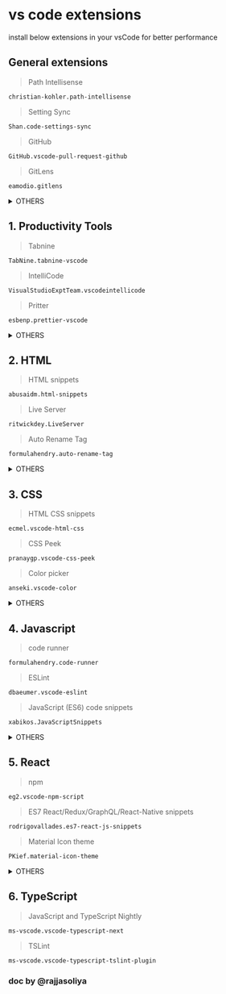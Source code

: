 # vs code extensions #
install below extensions in your vsCode for better performance








## General extensions ##

>Path Intellisense
```
christian-kohler.path-intellisense
```
>Setting Sync
```
Shan.code-settings-sync
```
>GitHub
```
GitHub.vscode-pull-request-github
```
>GitLens
```
eamodio.gitlens
```

<details><summary>OTHERS</summary>
<p>

* live preview 

```
   ms-vscode.live-server
```


* code spell checker

```
streetsidesoftware.code-spell-checker
```

</p>
</details>

## 1. Productivity Tools ##
>Tabnine
```
TabNine.tabnine-vscode
```
 >IntelliCode
```
VisualStudioExptTeam.vscodeintellicode
```
 >Pritter
```
esbenp.prettier-vscode
```


<details><summary>OTHERS</summary>
<p>

* Beautify

```
HookyQR.beautify
```

</p>
</details>

## 2. HTML ##
> HTML snippets
 ```
abusaidm.html-snippets
 ```
>Live Server
```
ritwickdey.LiveServer
```
>Auto Rename Tag
```
formulahendry.auto-rename-tag
```

<details><summary>OTHERS</summary>
<p>

* Auto Close Tag 

```
formulahendry.auto-close-tag
```

</p>
</details>

 ## 3. CSS ##
 > HTML CSS snippets
```
ecmel.vscode-html-css
```
 >CSS Peek
 ```
 pranaygp.vscode-css-peek
 ```
 >Color picker
 ```
 anseki.vscode-color
 ```
<details><summary>OTHERS</summary>
<p>

* Tailwind CSS IntelliSense 

```
bradlc.vscode-tailwindcss
```

</p>
</details>
 

## 4. Javascript
>code runner
```
formulahendry.code-runner
```
>ESLint
```
dbaeumer.vscode-eslint
```
>JavaScript (ES6) code snippets
```
xabikos.JavaScriptSnippets
```

<details><summary>OTHERS</summary>
<p>

* Bracket Pair Colorizer 

```
CoenraadS.bracket-pair-colorizer
```

</p>
</details>

## 5. React ##
> npm
```
eg2.vscode-npm-script
```
>ES7 React/Redux/GraphQL/React-Native snippets
```
rodrigovallades.es7-react-js-snippets
```
>Material Icon theme
```
PKief.material-icon-theme
```

<details><summary>OTHERS</summary>
<p>

* Babel Javascript  

```
mgmcdermott.vscode-language-babel
```

*  REST client 

```
humao.rest-client
```

* Thunder Client 

```
rangav.vscode-thunder-client
```

</p>
</details>


## 6. TypeScript ##
>JavaScript and TypeScript Nightly
```
ms-vscode.vscode-typescript-next
```
>TSLint
```
ms-vscode.vscode-typescript-tslint-plugin
```

### doc by @rajjasoliya ###
